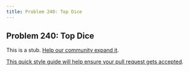 ```yaml
---
title: Problem 240: Top Dice
---
```

## Problem 240: Top Dice

This is a stub. <a href='https://github.com/freecodecamp/guides/tree/master/src/pages/certifications/coding-interview-prep/project-euler/problem-240-top-dice/index.md' target='_blank' rel='nofollow'>Help our community expand it</a>.

<a href='https://github.com/freecodecamp/guides/blob/master/README.md' target='_blank' rel='nofollow'>This quick style guide will help ensure your pull request gets accepted</a>.

<!-- The article goes here, in GitHub-flavored Markdown. Feel free to add YouTube videos, images, and CodePen/JSBin embeds  -->
